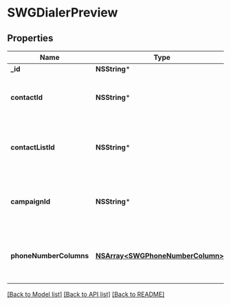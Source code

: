 # SWGDialerPreview

## Properties
Name | Type | Description | Notes
------------ | ------------- | ------------- | -------------
**_id** | **NSString*** |  | [optional] 
**contactId** | **NSString*** | The contact associated with this preview data pop | [optional] 
**contactListId** | **NSString*** | The contactList associated with this preview data pop. | [optional] 
**campaignId** | **NSString*** | The campaignId associated with this preview data pop. | [optional] 
**phoneNumberColumns** | [**NSArray&lt;SWGPhoneNumberColumn&gt;***](SWGPhoneNumberColumn.md) | The phone number columns associated with this campaign | [optional] 

[[Back to Model list]](../README.md#documentation-for-models) [[Back to API list]](../README.md#documentation-for-api-endpoints) [[Back to README]](../README.md)


